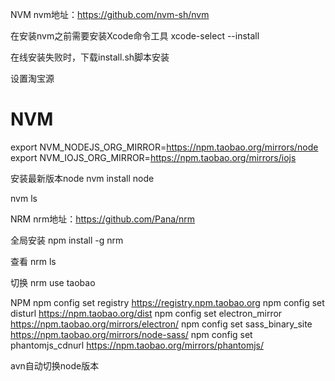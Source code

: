 NVM
nvm地址：https://github.com/nvm-sh/nvm

在安装nvm之前需要安装Xcode命令工具
xcode-select --install

在线安装失败时，下载install.sh脚本安装

设置淘宝源
# NVM
export NVM_NODEJS_ORG_MIRROR=https://npm.taobao.org/mirrors/node
export NVM_IOJS_ORG_MIRROR=https://npm.taobao.org/mirrors/iojs

安装最新版本node
nvm install node

nvm ls


NRM
nrm地址：https://github.com/Pana/nrm

全局安装
npm install -g nrm

查看
nrm ls

切换
nrm use taobao


NPM
npm config set registry https://registry.npm.taobao.org
npm config set disturl https://npm.taobao.org/dist
npm config set electron_mirror https://npm.taobao.org/mirrors/electron/
npm config set sass_binary_site https://npm.taobao.org/mirrors/node-sass/
npm config set phantomjs_cdnurl https://npm.taobao.org/mirrors/phantomjs/


avn自动切换node版本